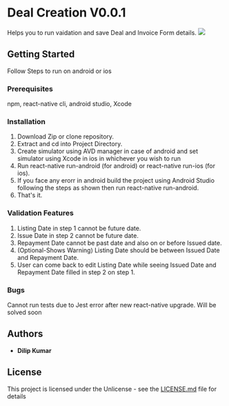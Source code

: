# Deal Creation V0.0.1
Helps you to run vaidation and save Deal and Invoice Form details.
![](Deal_Creation.gif)

## Getting Started
Follow Steps to run on android or ios

### Prerequisites
npm, react-native cli, android studio, Xcode

### Installation
1. Download Zip or clone repository.
2. Extract and cd into Project Directory.
3. Create simulator using AVD manager in case of android and set simulator using Xcode in ios in whichever you wish to run
4. Run react-native run-android (for android) or react-native run-ios (for ios).
5. If you face any erorr in android build the project using Android Studio following the steps as shown then run react-native run-android.
6. That's it.

### Validation Features
1. Listing Date in step 1 cannot be future date.
2. Issue Date in step 2 cannot be future date.
3. Repayment Date cannot be past date and also on or before Issued date.
4. (Optional-Shows Warning) Listing Date should be between Issued Date and Repayment Date.
5. User can come back to edit Listing Date while seeing Issued Date and Repayment Date filled in step 2 on step 1.

### Bugs
Cannot run tests due to Jest error after new react-native upgrade. Will be solved soon

## Authors
* **Dilip Kumar**

## License
This project is licensed under the  Unlicense - see the [LICENSE.md](LICENSE.md) file for details
